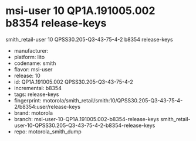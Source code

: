 # msi-user 10 QP1A.191005.002 b8354 release-keys
smith_retail-user 10 QPSS30.205-Q3-43-75-4-2 b8354 release-keys
- manufacturer: 
- platform: lito
- codename: smith
- flavor: msi-user
- release: 10
- id: QP1A.191005.002
QPSS30.205-Q3-43-75-4-2
- incremental: b8354
- tags: release-keys
- fingerprint: motorola/smith_retail/smith:10/QPSS30.205-Q3-43-75-4-2/b8354:user/release-keys
- brand: motorola
- branch: msi-user-10-QP1A.191005.002-b8354-release-keys
smith_retail-user-10-QPSS30.205-Q3-43-75-4-2-b8354-release-keys
- repo: motorola_smith_dump
